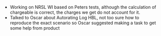 - Working on NRSL WI based on Peters tests, although the calculation of chargeable is correct, the charges we get do not account for it.
- Talked to Oscar about Autorating Log HBL, not too sure how to reproduce the exact scenario so Oscar suggested making a task to get some help from product 